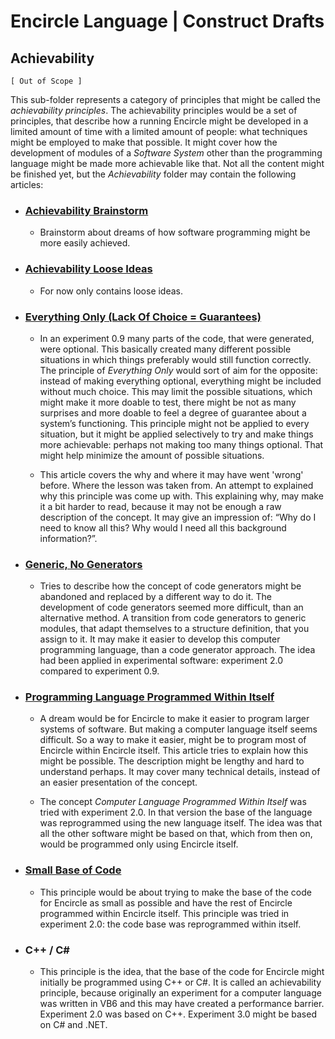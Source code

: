 ﻿Encircle Language | Construct Drafts
====================================

Achievability
-------------

`[ Out of Scope ]`

This sub-folder represents a category of principles that might be called the *achievability principles*. The achievability principles would be a set of principles, that describe how a running Encircle might be developed in a limited amount of time with a limited amount of people: what techniques might be employed to make that possible. It might cover how the development of modules of a *Software System* other than the programming language might be made more achievable like that. Not all the content might be finished yet, but the *Achievability* folder may contain the following articles:

- ### [Achievability Brainstorm](achievability-brainstorm.md)

    - Brainstorm about dreams of how software programming might be more easily achieved.

- ### [Achievability Loose Ideas](achievability-loose-ideas.md)

    - For now only contains loose ideas.

- ### [Everything Only (Lack Of Choice = Guarantees)](everything-only-or-lack-of-choice-is-guarantees.md)

    - In an experiment 0.9 many parts of the code, that were generated, were optional. This basically created many different possible situations in which things preferably would still function correctly. The principle of *Everything Only* would sort of aim for the opposite: instead of making everything optional, everything might be included without much choice. This may limit the possible situations, which might make it more doable to test, there might be not as many surprises and more doable to feel a degree of guarantee about a system’s functioning. This principle might not be applied to every situation, but it might be applied selectively to try and make things more achievable: perhaps not making too many things optional. That might help minimize the amount of possible situations.

    - This article covers the why and where it may have went 'wrong' before. Where the lesson was taken from. An attempt to explained why this principle was come up with. This explaining why, may make it a bit harder to read, because it may not be enough a raw description of the concept. It may give an impression of: “Why do I need to know all this? Why would I need all this background information?”.

- ### [Generic, No Generators](generic-no-generators.md)

    - Tries to describe how the concept of code generators might be abandoned and replaced by a different way to do it. The development of code generators seemed more difficult, than an alternative method. A transition from code generators to generic modules, that adapt themselves to a structure definition, that you assign to it. It may make it easier to develop this computer programming language, than a code generator approach. The idea had been applied in experimental software: experiment 2.0 compared to experiment 0.9.

- ### [Programming Language Programmed Within Itself](programming-language-programmed-within-itself.md)

    - A dream would be for Encircle to make it easier to program larger systems of software. But making a computer language itself seems difficult. So a way to make it easier, might be to program most of Encircle within Encircle itself. This article tries to explain how this might be possible. The description might be lengthy and hard to understand perhaps. It may cover many technical details, instead of an easier presentation of the concept.

    - The concept *Computer Language Programmed Within Itself* was tried with experiment 2.0. In that version the base of the language was reprogrammed using the new language itself. The idea was that all the other software might be based on that, which from then on, would be programmed only using Encircle itself.

- ### [Small Base of Code](small-base-of-code.md)

    - This principle would be about trying to make the base of the code for Encircle as small as possible and have the rest of Encircle programmed within Encircle itself. This principle was tried in experiment 2.0: the code base was reprogrammed within itself.

- ### C++ / C\#

    - This principle is the idea, that the base of the code for Encircle might initially be programmed using C++ or C#. It is called an achievability principle, because originally an experiment for a computer language was written in VB6 and this may have created a performance barrier. Experiment 2.0 was based on C++. Experiment 3.0 might be based on C# and .NET.